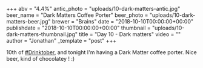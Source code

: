 +++
abv = "4.4%"
antic_photo = "uploads/10-dark-matters-antic.jpg"
beer_name = "Dark Matters Coffee Porter"
beer_photo = "uploads/10-dark-matters-beer.jpg"
brewer = "Brains"
date = "2018-10-10T00:00:00+00:00"
publishdate = "2018-10-10T00:00:00+00:00"
thumbnail = "uploads/10-dark-matters-thumbnail.jpg"
title = "Day 10 - Dark matters"
video = ""
author = "Jonathan"
_template = "post"
+++

10th of [#Drinktober](https://www.facebook.com/hashtag/drinktober?source=feed_text&epa=HASHTAG), and tonight I'm having a Dark Matter coffee porter. Nice beer, kind of chocolatey ! :)
